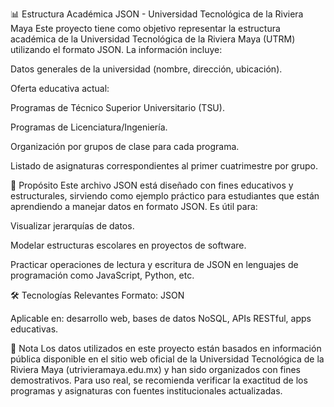 📊 Estructura Académica JSON - Universidad Tecnológica de la Riviera Maya
Este proyecto tiene como objetivo representar la estructura académica de la Universidad Tecnológica de la Riviera Maya (UTRM) utilizando el formato JSON. La información incluye:

Datos generales de la universidad (nombre, dirección, ubicación).

Oferta educativa actual:

Programas de Técnico Superior Universitario (TSU).

Programas de Licenciatura/Ingeniería.

Organización por grupos de clase para cada programa.

Listado de asignaturas correspondientes al primer cuatrimestre por grupo.

🧾 Propósito
Este archivo JSON está diseñado con fines educativos y estructurales, sirviendo como ejemplo práctico para estudiantes que están aprendiendo a manejar datos en formato JSON. Es útil para:

Visualizar jerarquías de datos.

Modelar estructuras escolares en proyectos de software.

Practicar operaciones de lectura y escritura de JSON en lenguajes de programación como JavaScript, Python, etc.

🛠️ Tecnologías Relevantes
Formato: JSON

Aplicable en: desarrollo web, bases de datos NoSQL, APIs RESTful, apps educativas.

📌 Nota
Los datos utilizados en este proyecto están basados en información pública disponible en el sitio web oficial de la Universidad Tecnológica de la Riviera Maya (utrivieramaya.edu.mx) y han sido organizados con fines demostrativos. Para uso real, se recomienda verificar la exactitud de los programas y asignaturas con fuentes institucionales actualizadas.

